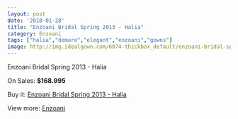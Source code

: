 ```yaml
---
layout: post
date: '2018-01-28'
title: "Enzoani Bridal Spring 2013 - Halia"
category: Enzoani
tags: ["halia","demure","elegant","enzoani","gowns"]
image: http://img.idealgown.com/6074-thickbox_default/enzoani-bridal-spring-2013-halia.jpg
---
```

Enzoani Bridal Spring 2013 - Halia

On Sales: **$168.995**
<a href="https://www.idealgown.com/en/enzoani/2628-enzoani-bridal-spring-2013-halia.html"><amp-img layout="responsive" width="600" height="600" src="//img.idealgown.com/6074-thickbox_default/enzoani-bridal-spring-2013-halia.jpg" alt="Enzoani Bridal Spring 2013 - Halia 0" /></a>
<a href="https://www.idealgown.com/en/enzoani/2628-enzoani-bridal-spring-2013-halia.html"><amp-img layout="responsive" width="600" height="600" src="//img.idealgown.com/6075-thickbox_default/enzoani-bridal-spring-2013-halia.jpg" alt="Enzoani Bridal Spring 2013 - Halia 1" /></a>

Buy it: [Enzoani Bridal Spring 2013 - Halia](https://www.idealgown.com/en/enzoani/2628-enzoani-bridal-spring-2013-halia.html "Enzoani Bridal Spring 2013 - Halia")

View more: [Enzoani](https://www.idealgown.com/en/32-enzoani "Enzoani")